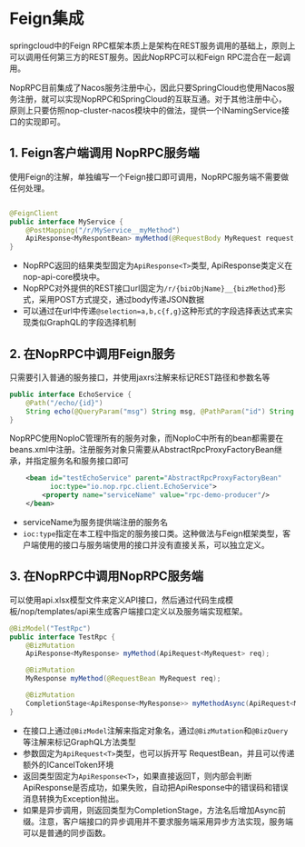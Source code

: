 # Feign集成

springcloud中的Feign RPC框架本质上是架构在REST服务调用的基础上，原则上可以调用任何第三方的REST服务。因此NopRPC可以和Feign
RPC混合在一起调用。

NopRPC目前集成了Nacos服务注册中心，因此只要SpringCloud也使用Nacos服务注册，就可以实现NopRPC和SpringCloud的互联互通。对于其他注册中心，
原则上只要仿照nop-cluster-nacos模块中的做法，提供一个INamingService接口的实现即可。

## 1. Feign客户端调用 NopRPC服务端

使用Feign的注解，单独编写一个Feign接口即可调用，NopRPC服务端不需要做任何处理。

````java

@FeignClient
public interface MyService {
    @PostMapping("/r/MyService__myMethod")
    ApiResponse<MyRespontBean> myMethod(@RequestBody MyRequest request, @QueryParam("@selection") String selection);
}
````

* NopRPC返回的结果类型固定为`ApiResponse<T>`类型, ApiResponse类定义在nop-api-core模块中。
* NopRPC对外提供的REST接口url固定为`/r/{bizObjName}__{bizMethod}`形式，采用POST方式提交，通过body传递JSON数据
* 可以通过在url中传递`@selection=a,b,c{f,g}`这种形式的字段选择表达式来实现类似GraphQL的字段选择机制

## 2. 在NopRPC中调用Feign服务

只需要引入普通的服务接口，并使用jaxrs注解来标记REST路径和参数名等

````java
public interface EchoService {
    @Path("/echo/{id}")
    String echo(@QueryParam("msg") String msg, @PathParam("id") String id);
}
````

NopRPC使用NopIoC管理所有的服务对象，而NopIoC中所有的bean都需要在beans.xml中注册。注册服务对象只需要从AbstractRpcProxyFactoryBean继承，并指定服务名和服务接口即可

````xml
    <bean id="testEchoService" parent="AbstractRpcProxyFactoryBean"
          ioc:type="io.nop.rpc.client.EchoService">
        <property name="serviceName" value="rpc-demo-producer"/>
    </bean>
````

* serviceName为服务提供端注册的服务名
* `ioc:type`指定在本工程中指定的服务接口类。这种做法与Feign框架类型，客户端使用的接口与服务端使用的接口并没有直接关系，可以独立定义。

## 3. 在NopRPC中调用NopRPC服务端

可以使用api.xlsx模型文件来定义API接口，然后通过代码生成模板/nop/templates/api来生成客户端接口定义以及服务端实现框架。

````java
@BizModel("TestRpc")
public interface TestRpc {
    @BizMutation
    ApiResponse<MyResponse> myMethod(ApiRequest<MyRequest> req);

    @BizMutation 
    MyResponse myMethod(@RequestBean MyRequest req);

    @BizMutation
    CompletionStage<ApiResponse<MyResponse>> myMethodAsync(ApiRequest<MyRequest> req);
}
````

* 在接口上通过`@BizModel`注解来指定对象名，通过`@BizMutation`和`@BizQuery`等注解来标记GraphQL方法类型
* 参数固定为`ApiRequest<T>`类型，也可以拆开写 RequestBean，并且可以传递额外的ICancelToken环境
* 返回类型固定为`ApiResponse<T>`，如果直接返回T，则内部会判断ApiResponse是否成功，如果失败，自动把ApiResponse中的错误码和错误消息转换为Exception抛出。
* 如果是异步调用，则返回类型为CompletionStage，方法名后增加Async前缀。注意，客户端接口的异步调用并不要求服务端采用异步方法实现，服务端可以是普通的同步函数。
